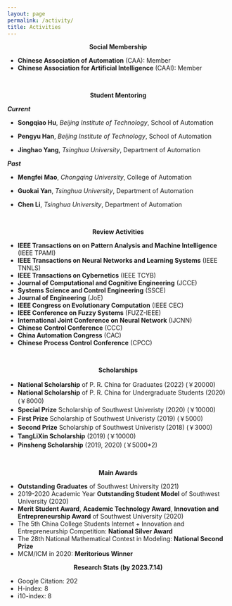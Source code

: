 ```yaml
---
layout: page
permalink: /activity/
title: Activities
---
```



**<center> Social Membership </center>**

* **Chinese Association of Automation** (CAA): Member
* **Chinese Association for Artificial Intelligence** (CAAI): Member

&nbsp;

**<center> Student Mentoring</center>**

***Current***

* **Songqiao Hu**, *Beijing Institute of Technology*, School of Automation

* **Pengyu Han**, *Beijing Institute of Technology*, School of Automation

* **Jinghao Yang**, *Tsinghua University*, Department of Automation

***Past***

* **Mengfei Mao**, *Chongqing University*, College of Automation

* **Guokai Yan**, *Tsinghua University*, Department of Automation

* **Chen Li**, *Tsinghua University*, Department of Automation

&nbsp;

**<center> Review Activities </center>**

* **IEEE Transactions on on Pattern Analysis and Machine Intelligence** (IEEE TPAMI) 
* **IEEE Transactions on Neural Networks and Learning Systems** (IEEE TNNLS) 
* **IEEE Transactions on Cybernetics** (IEEE TCYB)
* **Journal of Computational and Cognitive Engineering** (JCCE)
* **Systems Science and Control Engineering** (SSCE)
* **Journal of Engineering** (JoE)
* **IEEE Congress on Evolutionary Computation** (IEEE CEC) 
* **IEEE Conference on Fuzzy Systems** (FUZZ-IEEE) 
* **International Joint Conference on Neural Network** (IJCNN) 
* **Chinese Control Conference** (CCC)
* **China Automation Congress** (CAC)
* **Chinese Process Control Conference** (CPCC)

&nbsp;

**<center> Scholarships </center>**
* **National Scholarship** of P. R. China for Graduates (2022) (￥20000)
* **National Scholarship** of P. R. China for Undergraduate Students (2020) (￥8000)
* **Special Prize** Scholarship of Southwest Univeristy (2020) (￥10000)
* **First Prize** Scholarship of Southwest Univeristy (2019) (￥5000)
* **Second Prize** Scholarship of Southwest Univeristy (2018) (￥3000)
* **TangLiXin Scholarship** (2019) (￥10000)
* **Pinsheng Scholarship** (2019, 2020) (￥5000*2)

&nbsp;

**<center> Main Awards </center>**
* **Outstanding Graduates** of Southwest University (2021)
* 2019-2020 Academic Year **Outstanding Student Model** of Southwest University (2020)
* **Merit Student Award**, **Academic Technology Award**, **Innovation and Entrepreneurship Award** of Southwest University (2020)
* The 5th China College Students Internet + Innovation and Entrepreneurship Competition: **National Silver Award**
* The 28th National Mathematical Contest in Modeling: **National Second Prize**
* MCM/ICM in 2020: **Meritorious Winner**

**<center> Research Stats (by 2023.7.14)</center>**

* Google Citation: 202
* H-index: 8 
* i10-index: 8